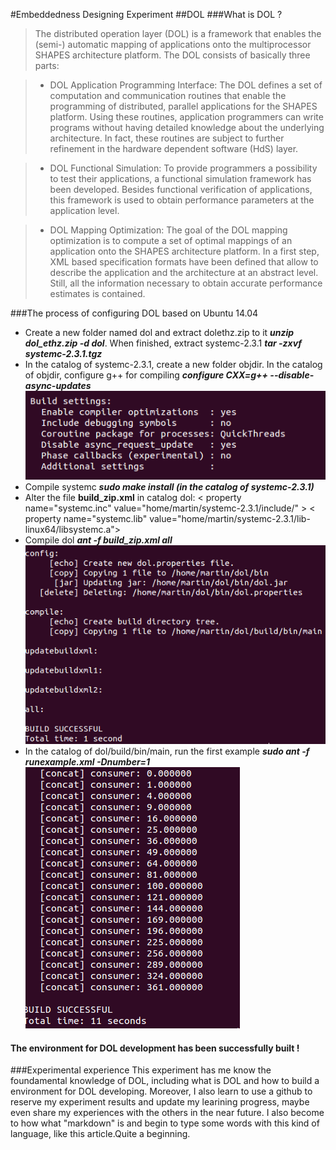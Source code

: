 #Embeddedness Designing Experiment
##DOL
###What is DOL ?
>The distributed operation layer (DOL) is a framework that enables the (semi-) automatic mapping of applications onto the multiprocessor SHAPES architecture platform. The DOL consists of basically three parts:

>* DOL Application Programming Interface: The DOL defines a set of computation and communication routines that enable the programming of distributed, parallel applications for the SHAPES platform. Using these routines, application programmers can write programs without having detailed knowledge about the underlying architecture. In fact, these routines are subject to further refinement in the hardware dependent software (HdS) layer.

>* DOL Functional Simulation: To provide programmers a possibility to test their applications, a functional simulation framework has been developed. Besides functional verification of applications, this framework is used to obtain performance parameters at the application level.

>* DOL Mapping Optimization: The goal of the DOL mapping optimization is to compute a set of optimal mappings of an application onto the SHAPES architecture platform. In a first step, XML based specification formats have been defined that allow to describe the application and the architecture at an abstract level. Still, all the information necessary to obtain accurate performance estimates is contained.

###The process of configuring DOL based on Ubuntu 14.04
* Create a new folder named dol and extract dolethz.zip to it ***unzip dol_ethz.zip -d dol***. When finished, extract systemc-2.3.1 ***tar -zxvf systemc-2.3.1.tgz***
* In the catalog of systemc-2.3.1, create a new folder objdir. In the catalog of objdir, configure g++ for compiling ***configure CXX=g++ --disable-async-updates***
![](Lab_02_picture1.png)
* Compile systemc ***sudo make install (in the catalog of systemc-2.3.1)***
* Alter the file **build_zip.xml** in catalog dol: < property name="systemc.inc" value="home/martin/systemc-2.3.1/include/" >
< property name="systemc.lib" value="home/martin/systemc-2.3.1/lib-linux64/libsystemc.a">
* Compile dol ***ant -f build_zip.xml all***
![](Lab_02_picture2.png)
* In the catalog of dol/build/bin/main, run the first example ***sudo ant -f runexample.xml -Dnumber=1***
![](Lab_02_picture3.png)

#### The environment for DOL development has been successfully built !

###Experimental experience
    This experiment has me know the foundamental knowledge of DOL, including what is DOL and how to build a environment for DOL developing. Moreover, I also learn to use a github to reserve my experiment results and update my learining progress, maybe even share my experiences with the others in the near future. I also become to how what "markdown" is and begin to  type some words with this kind of language, like this article.Quite a beginning.

